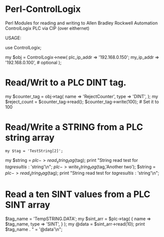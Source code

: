 # Perl-ControlLogix
Perl Modules for reading and writing to Allen Bradley Rockwell Automation ControlLogix PLC via CIP (over eithernet)
 
 USAGE:

   use ControlLogix;
   
   my $obj = ControlLogix->new(
      plc_ip_addr => '192.168.0.150';
      my_ip_addr => '192.168.0.100', # optional
   );

   # Read/Writ to a PLC DINT tag. 
   my $counter_tag = obj->tag(
      name => 'RejectCounter',
      type => 'DINT',
   );
   my $reject_count = $counter_tag->read();
   $counter_tag->write(100);      # Set it to 100

   # Read/Write a STRING from a PLC string array
	my $tag = 'TestString[2]';
   my $string = $plc->read_string_tag($tag);
   print "String read test for $tag result is: '$string'\n";
   $plc->write_string_tag($tag,'Another two');
   $string = $plc->read_string_tag($tag);
   print "String read test for $tag result is: '$string'\n";

   # Read a ten SINT values from a PLC SINT array
   $tag_name = 'TempSTRING.DATA';
   my $sint_arr = $plc->tag(
                     {
                        name => $tag_name,
                        type => 'SINT',
                     }
   );
   my @data = $sint_arr->read(10);
   print $tag_name . " = '@data'\n";


